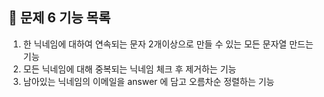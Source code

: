 ## 🚀 문제 6 기능 목록

1. 한 닉네임에 대하여 연속되는 문자 2개이상으로 만들 수 있는 모든 문자열 만드는 기능
2. 모든 닉네임에 대해 중복되는 닉네임 체크 후 제거하는 기능
3. 남아있는 닉네임의 이메일을 answer 에 담고 오름차순 정렬하는 기능